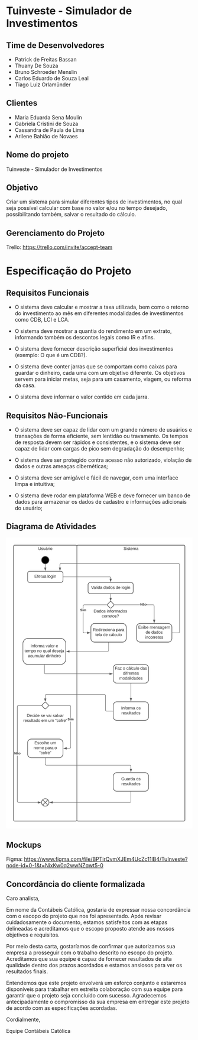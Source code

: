 # Tuinveste - Simulador de Investimentos

## Time de Desenvolvedores
- Patrick de Freitas Bassan
- Thuany De Souza
- Bruno Schroeder Menslin
- Carlos Eduardo de Souza Leal
- Tiago Luiz Orlamünder

## Clientes
- Maria Eduarda Sena Moulin
- Gabriela Cristini de Souza
- Cassandra de Paula de Lima
- Arilene Bahião de Novaes

## Nome do projeto
Tuinveste - Simulador de Investimentos

## Objetivo
Criar um sistema para simular diferentes tipos de investimentos, no qual seja possível calcular com base no valor e/ou no tempo desejado, possibilitando também, salvar o resultado do cálculo.

## Gerenciamento do Projeto
Trello: https://trello.com/invite/accept-team

# Especificação do Projeto

## Requisitos Funcionais

- O sistema deve calcular e mostrar a taxa utilizada, bem como o retorno do investimento ao mês em diferentes modalidades de investimentos como CDB, LCI e LCA.

- O sistema deve mostrar a quantia do rendimento em um extrato, informando também os descontos legais como IR e afins.

- O sistema deve fornecer descrição superficial dos investimentos (exemplo: O que é um CDB?).

- O sistema deve conter jarras que se comportam como caixas para guardar o dinheiro, cada uma com um objetivo diferente. Os objetivos servem para iniciar metas, seja para um casamento, viagem, ou reforma da casa.

- O sistema deve informar o valor contido em cada jarra.

## Requisitos Não-Funcionais

- O sistema deve ser capaz de lidar com um grande número de usuários e transações de forma eficiente, sem lentidão ou travamento. Os tempos de resposta devem ser rápidos e consistentes, e o sistema deve ser capaz de lidar com cargas de pico sem degradação do desempenho;

- O sistema deve ser protegido contra acesso não autorizado, violação de dados e outras ameaças cibernéticas;

- O sistema deve ser amigável e fácil de navegar, com uma interface limpa e intuitiva;

- O sistema deve rodar em plataforma WEB e deve fornecer um banco de dados para armazenar os dados de cadastro e informações adicionais do usuário;

## Diagrama de Atividades

![image](documents/artifacts/atividade.png)

## Mockups

Figma: https://www.figma.com/file/BPTirQvmXJEm4UcZc11lB4/TuInveste?node-id=0-1&t=NixKw0q2wwNZqwt5-0


## Concordância do cliente formalizada

Caro analista,

Em nome da Contábeis Católica, gostaria de expressar nossa concordância com o escopo do projeto que nos foi apresentado. Após revisar cuidadosamente o documento, estamos satisfeitos com as etapas delineadas e acreditamos que o escopo proposto atende aos nossos objetivos e requisitos.

Por meio desta carta, gostaríamos de confirmar que autorizamos sua empresa a prosseguir com o trabalho descrito no escopo do projeto. Acreditamos que sua equipe é capaz de fornecer resultados de alta qualidade dentro dos prazos acordados e estamos ansiosos para ver os resultados finais.

Entendemos que este projeto envolverá um esforço conjunto e estaremos disponíveis para trabalhar em estreita colaboração com sua equipe para garantir que o projeto seja concluído com sucesso. Agradecemos antecipadamente o compromisso da sua empresa em entregar este projeto de acordo com as especificações acordadas.

Cordialmente,

Equipe Contábeis Católica





